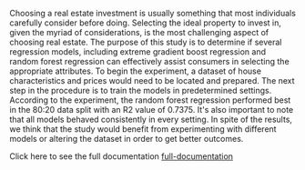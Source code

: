 Choosing a real estate investment is usually something that most individuals carefully consider before doing. Selecting the ideal property to invest in, given the myriad of considerations, is the most challenging aspect of choosing real estate. The purpose of this study is to determine if several regression models, including extreme gradient boost regression and random forest regression can effectively assist consumers in selecting the appropriate
attributes. To begin the experiment, a dataset of house characteristics and prices would need to be located and prepared. The next step in the procedure is to train the models in predetermined settings. According to the experiment, the random forest regression performed best in the 80:20 data split with an R2 value of 0.7375. It's also important to note that all models behaved consistently in every setting. In spite of the results, we think that the study would benefit from experimenting with different models or altering the dataset in order to get better outcomes.

Click here to see the full documentation [full-documentation](https://drive.google.com/file/d/1rgChdy0xlV92B_AVV0bGvdEZCuAfnNik/view?usp=sharing)
